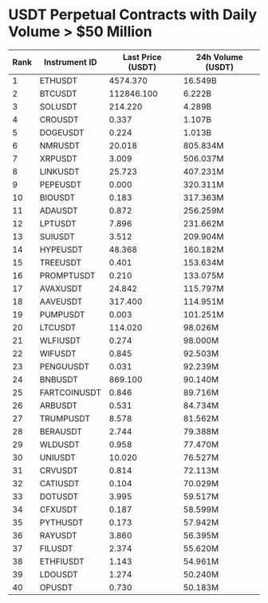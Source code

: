 # USDT Perpetual Contracts with Daily Volume > $50 Million

| Rank | Instrument ID | Last Price (USDT) | 24h Volume (USDT) |
|------|---------------|-------------------|-------------------|
| 1 | ETHUSDT | 4574.370 | 16.549B |
| 2 | BTCUSDT | 112846.100 | 6.222B |
| 3 | SOLUSDT | 214.220 | 4.289B |
| 4 | CROUSDT | 0.337 | 1.107B |
| 5 | DOGEUSDT | 0.224 | 1.013B |
| 6 | NMRUSDT | 20.018 | 805.834M |
| 7 | XRPUSDT | 3.009 | 506.037M |
| 8 | LINKUSDT | 25.723 | 407.231M |
| 9 | PEPEUSDT | 0.000 | 320.311M |
| 10 | BIOUSDT | 0.183 | 317.363M |
| 11 | ADAUSDT | 0.872 | 256.259M |
| 12 | LPTUSDT | 7.896 | 231.662M |
| 13 | SUIUSDT | 3.512 | 209.904M |
| 14 | HYPEUSDT | 48.368 | 160.182M |
| 15 | TREEUSDT | 0.401 | 153.634M |
| 16 | PROMPTUSDT | 0.210 | 133.075M |
| 17 | AVAXUSDT | 24.842 | 115.797M |
| 18 | AAVEUSDT | 317.400 | 114.951M |
| 19 | PUMPUSDT | 0.003 | 101.251M |
| 20 | LTCUSDT | 114.020 | 98.026M |
| 21 | WLFIUSDT | 0.274 | 98.000M |
| 22 | WIFUSDT | 0.845 | 92.503M |
| 23 | PENGUUSDT | 0.031 | 92.239M |
| 24 | BNBUSDT | 869.100 | 90.140M |
| 25 | FARTCOINUSDT | 0.846 | 89.716M |
| 26 | ARBUSDT | 0.531 | 84.734M |
| 27 | TRUMPUSDT | 8.578 | 81.562M |
| 28 | BERAUSDT | 2.744 | 79.388M |
| 29 | WLDUSDT | 0.958 | 77.470M |
| 30 | UNIUSDT | 10.020 | 76.527M |
| 31 | CRVUSDT | 0.814 | 72.113M |
| 32 | CATIUSDT | 0.104 | 70.029M |
| 33 | DOTUSDT | 3.995 | 59.517M |
| 34 | CFXUSDT | 0.187 | 58.599M |
| 35 | PYTHUSDT | 0.173 | 57.942M |
| 36 | RAYUSDT | 3.860 | 56.395M |
| 37 | FILUSDT | 2.374 | 55.620M |
| 38 | ETHFIUSDT | 1.143 | 54.961M |
| 39 | LDOUSDT | 1.274 | 50.240M |
| 40 | OPUSDT | 0.730 | 50.183M |

